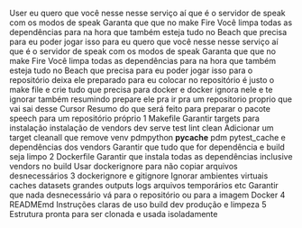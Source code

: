 User
eu quero que você nesse nesse serviço aí que é o servidor de speak com os modos de speak Garanta que que no make Fire Você limpa todas as dependências para na hora que também esteja tudo no Beach que precisa para eu poder jogar isso para eu quero que você nesse nesse serviço aí que é o servidor de speak com os modos de speak Garanta que que no make Fire Você limpa todas as dependências para na hora que também esteja tudo no Beach que precisa para eu poder jogar isso para o repositório deixa ele preparado para eu colocar no repositório é justo o make file e crie tudo que precisa para docker e docker ignora nele e te ignorar também
resumindo prepare ele pra ir pra um repositorio proprio que vai sai desse
Cursor
 Resumo do que será feito para preparar o pacote speech para um repositório próprio
1 Makefile
 Garantir targets para instalação instalação de vendors dev serve test lint clean
 Adicionar um target cleanall que remove venv pdmpython __pycache__ pdm pytest_cache e dependências dos vendors
 Garantir que tudo que for dependência e build seja limpo
2 Dockerfile
 Garantir que instala todas as dependências inclusive vendors no build
 Usar dockerignore para não copiar arquivos desnecessários
3 dockerignore e gitignore
 Ignorar ambientes virtuais caches datasets grandes outputs logs arquivos temporários etc
 Garantir que nada desnecessário vá para o repositório ou para a imagem Docker
4 READMEmd
 Instruções claras de uso build dev produção e limpeza
5 Estrutura pronta para ser clonada e usada isoladamente
